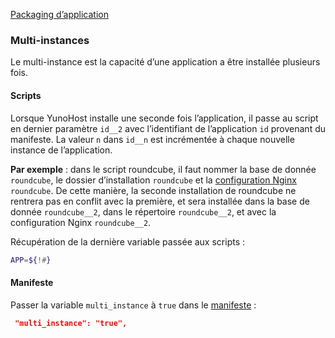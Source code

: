 <a class="btn btn-lg btn-default" href="packaging_apps_fr">Packaging d’application</a>

### Multi-instances
Le multi-instance est la capacité d’une application a être installée plusieurs fois.

#### Scripts
Lorsque YunoHost installe une seconde fois l’application, il passe au script en dernier paramètre `id__2` avec l’identifiant de l’application `id` provenant du manifeste. La valeur `n` dans `id__n` est incrémentée à chaque nouvelle instance de l’application.

**Par exemple** : dans le script roundcube, il faut nommer la base de donnée `roundcube`, le dossier d’installation `roundcube` et la [configuration Nginx](packaging_apps_nginx_conf_fr) `roundcube`. De cette manière, la seconde installation de roundcube ne rentrera pas en conflit avec la première, et sera installée dans la base de donnée `roundcube__2`, dans le répertoire `roundcube__2`, et avec la configuration Nginx `roundcube__2`.


Récupération de la dernière variable passée aux scripts :
```bash
APP=${!#}
```

#### Manifeste
Passer la variable `multi_instance` à `true` dans le [manifeste](packaging_apps_manifest_fr) :
```json
 "multi_instance": "true",
```